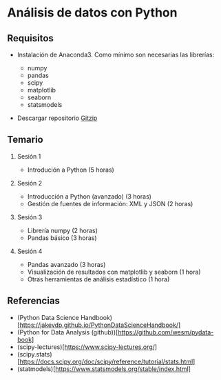 # Análisis de datos con Python

## Requisitos

* Instalación de Anaconda3. Como mínimo son necesarias las librerías:
    + numpy
    + pandas
    + scipy
    + matplotlib
    + seaborn
    + statsmodels

* Descargar repositorio [Gitzip](https://kinolien.github.io/gitzip/)

## Temario

1. Sesión 1
    * Introdución a Python (5 horas)

2. Sesión 2
    * Introducción a Python (avanzado) (3 horas)
    * Gestión de fuentes de información: XML y JSON (2 horas)

3. Sesión 3
    * Librería numpy (2 horas)
    * Pandas básico (3 horas)

4. Sesión 4
    * Pandas avanzado (3 horas)
    * Visualización de resultados con matplotlib y seaborn (1 hora)
    * Otras herramientas de análisis estadístico (1 hora)


## Referencias

  * (Python Data Science Handbook)[https://jakevdp.github.io/PythonDataScienceHandbook/]
  * (Python for Data Analysis (github))[https://github.com/wesm/pydata-book]
  * (scipy-lectures)[https://www.scipy-lectures.org/]
  * (scipy.stats)[https://docs.scipy.org/doc/scipy/reference/tutorial/stats.html]
  * (statmodels)[https://www.statsmodels.org/stable/index.html]
